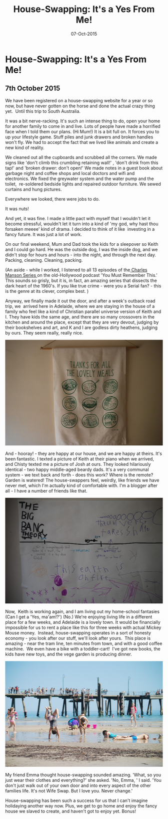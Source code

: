 ﻿---
layout: post
title: "House-Swapping: It's a Yes From Me!"
date: 07-Oct-2015
categories: tbd
---

# House-Swapping: It's a Yes From Me!

## 7th October 2015

We have been registered on a house-swapping website for a year or so now,   but have never gotten on the horse and done the actual crazy thing yet.  Until this trip to South Australia.

It was a bit nerve-racking. It's such an intense thing to do, open your home for another family to come in and live. Lots of people have made a horrified face when I told them our plans. (Hi Mum!) It is a bit full on. It forces you to up your lifestyle game. Stuff piles and junk drawers and broken handles won't fly. We had to accept the fact that we lived like animals and create a new kind of reality.

We cleaned out all the cupboards and scrubbed all the corners. We made signs like 'don't climb this crumbling retaining wall!' , 'don't drink from this tap!' and 'broken drawer: don't open!' We made notes in a guest book about garbage night and coffee shops and local doctors and wifi and electronics. We fixed the greywater system and the water pump and the toilet,  re-soldered bedside lights and repaired outdoor furniture. We sewed curtains and hung pictures.

Everywhere we looked, there were jobs to do.

It was nuts!

And yet, it was fine. I made a little pact with myself that I wouldn't let it become stressful, wouldn't let it turn into a kind of 'my god, why hast thou forsaken meeee' kind of drama. I decided to think of it like  investing in a fancy future. It was just a lot of work.

On our final weekend, Mum and Dad took the kids for a sleepover so Keith and I could go hard. He was the outside dog, I was the inside dog, and we didn't stop for hours and hours - into the night, and through the next day. Packing, cleaning. Cleaning, packing.

(An aside - while I worked, I listened to all 13 episodes of the<a href="http://www.vidiocy.com/youmustrememberthispodcastblog/2015/5/26/charles-mansons-hollywood-part-1-what-we-talk-about-when-we-talk-about-the-manson-murders"> Charles Manson Series </a>on the old-Hollywood podcast 'You Must Remember This.' This sounds so grisly, but it is, in fact, an amazing series that dissects the dark heart of the 1960's. If you like true crime - were you a Serial fan? - this is the genre at its clever, complex best. )

Anyway, we finally made it out the door, and after a week's outback road trip, we  arrived here in Adelaide, where we are staying in the house of a family who feel like a kind of Christian parallel universe version of Keith and I. They have kids the same age, and there are so many crossovers in the kitchen and around the place, except that they are very devout, judging by their bookshelves and art, and K and I are godless dirty heathens, judging by ours. They seem really, really nice.

<img class="photo-horiz" src="/images/2015/10/Adelaide-day-6-200-1024x685.jpg" />

And - hooray! - they are happy at our house, and we are happy at theirs. It's been fantastic. I texted a picture of Keith at their piano when we arrived, and Chisty texted me a picture of Josh at ours. They looked hilariously identical - two happy middle-aged beardy dads. It's a very communal system - we text back and forth - does this work? Where is the remote? Garden is watered! The house-swappers feel, weirdly, like friends we have never met, which I'm actually kind of comfortable with. I'm a blogger after all - I have a number of friends like that.

<img class="photo-horiz" src="/images/2015/10/Adelaide-homeschooling-016-1024x685.jpg" />

Now,  Keith is working again, and I am living out my home-school fantasies (Can I get a 'Yes, ma'am!?') (No.) We're enjoying living life in a different place for a few weeks, and Adelaide is a lovely town. It would be financially impossible for us to rent a place like this for three weeks with actual Mickey Mouse money.  Instead, house-swapping operates in a sort of honesty economy - you look after our stuff, we'll look after yours.  This place is amazing - near the tram line, ten minutes from town, and with a good coffee machine.  We even have a bike with a toddler-cart!  I've got new books, the kids have new toys, and the vege garden is producing dinner.

<img class="photo-horiz" src="/images/2015/10/Adelaide-Glenelg-030-1024x685.jpg" />

My friend Emma thought house-swapping sounded amazing. 'What, so you just wear their clothes and everything?' she asked. 'No, Emma, ' I said. 'You don't just walk out of your own door and into every aspect of the other families life. It's not Wife Swap. But I love you. Never change.'

House-swapping has been such a success for us that I can't imagine holidaying another way now. Plus, we get to go home and enjoy the fancy house we slaved to create, and haven't got to enjoy yet. Bonus!
